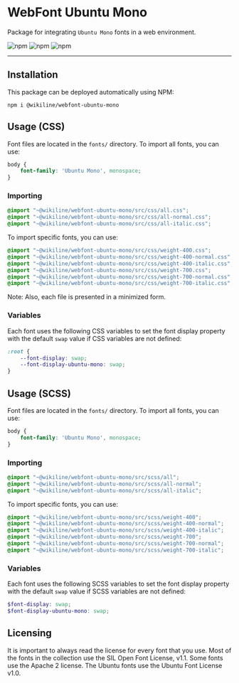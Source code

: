 # WebFont Ubuntu Mono

Package for integrating `Ubuntu Mono` fonts in a web environment.

![npm](https://img.shields.io/npm/v/@wikiline/webfont-ubuntu-mono?style=for-the-badge)
![npm](https://img.shields.io/npm/dm/@wikiline/webfont-ubuntu-mono?style=for-the-badge)
![npm](https://img.shields.io/npm/dt/@wikiline/webfont-ubuntu-mono?style=for-the-badge)
___

## Installation

This package can be deployed automatically using NPM:

```
npm i @wikiline/webfont-ubuntu-mono
```

## Usage (CSS)

Font files are located in the `fonts/` directory. To import all fonts, you can use:

```css
body {
    font-family: 'Ubuntu Mono', monospace;
}
```

### Importing

```css
@import "~@wikiline/webfont-ubuntu-mono/src/css/all.css";
@import "~@wikiline/webfont-ubuntu-mono/src/css/all-normal.css";
@import "~@wikiline/webfont-ubuntu-mono/src/css/all-italic.css";
```

To import specific fonts, you can use:

```css
@import "~@wikiline/webfont-ubuntu-mono/src/css/weight-400.css";
@import "~@wikiline/webfont-ubuntu-mono/src/css/weight-400-normal.css";
@import "~@wikiline/webfont-ubuntu-mono/src/css/weight-400-italic.css";
@import "~@wikiline/webfont-ubuntu-mono/src/css/weight-700.css";
@import "~@wikiline/webfont-ubuntu-mono/src/css/weight-700-normal.css";
@import "~@wikiline/webfont-ubuntu-mono/src/css/weight-700-italic.css";
```

Note: Also, each file is presented in a minimized form.

### Variables

Each font uses the following CSS variables to set the font display property with the default `swap` value if CSS
variables are not defined:

```css
:root {
    --font-display: swap;
    --font-display-ubuntu-mono: swap;
}
```

## Usage (SCSS)

Font files are located in the `fonts/` directory. To import all fonts, you can use:

```scss
body {
    font-family: 'Ubuntu Mono', monospace;
}
```

### Importing

```scss
@import "~@wikiline/webfont-ubuntu-mono/src/scss/all";
@import "~@wikiline/webfont-ubuntu-mono/src/scss/all-normal";
@import "~@wikiline/webfont-ubuntu-mono/src/scss/all-italic";
```

To import specific fonts, you can use:

```scss
@import "~@wikiline/webfont-ubuntu-mono/src/scss/weight-400";
@import "~@wikiline/webfont-ubuntu-mono/src/scss/weight-400-normal";
@import "~@wikiline/webfont-ubuntu-mono/src/scss/weight-400-italic";
@import "~@wikiline/webfont-ubuntu-mono/src/scss/weight-700";
@import "~@wikiline/webfont-ubuntu-mono/src/scss/weight-700-normal";
@import "~@wikiline/webfont-ubuntu-mono/src/scss/weight-700-italic";
```

### Variables

Each font uses the following SCSS variables to set the font display property with the default `swap` value if SCSS
variables are not defined:

```scss
$font-display: swap;
$font-display-ubuntu-mono: swap;
```

## Licensing

It is important to always read the license for every font that you use. Most of the fonts in the collection use the SIL
Open Font License, v1.1. Some fonts use the Apache 2 license. The Ubuntu fonts use the Ubuntu Font License v1.0.
